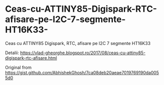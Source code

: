 # Ceas-cu-ATTINY85-Digispark-RTC-afisare-pe-I2C-7-segmente-HT16K33-
Ceas cu ATTINY85 Digispark, RTC, afisare pe I2C 7 segmente HT16K33 

Detalii: https://vlad-gheorghe.blogspot.ro/2017/08/ceas-cu-attiny85-digispark-rtc-afisare.html

Original from https://gist.github.com/AbhishekGhosh/7ca08deb20aeae7019769190da0055d0
